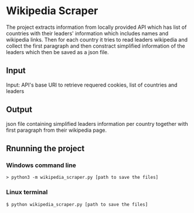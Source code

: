 # Wikipedia Scraper
The project extracts information from locally provided API which has list of countries with their leaders' information which includes
names and wikipedia links. Then for each country it tries to read leaders wikipedia and collect the first paragraph and then constract
simplified information of the leaders which then be saved as a json file.

## Input
Input: API's base URl to retrieve requered cookies, list of countries and leaders 

## Output
json file containing simplified leaders information per country together with first paragraph from their wikipedia page.

## Rnunning the project

### Windows command line

```
> python3 -m wikipedia_scraper.py [path to save the files]  
```

### Linux terminal

```
$ python wikipedia_scraper.py [path to save the files]  
```
